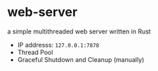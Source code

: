 # web-server
a simple multithreaded web server written in Rust

- IP addresss: `127.0.0.1:7878`
- Thread Pool
- Graceful Shutdown and Cleanup (manually)
